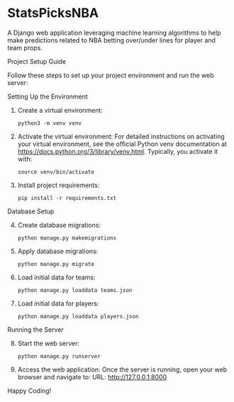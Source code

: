 # StatsPicksNBA
A Django web application leveraging machine learning algorithms to help make predictions related to NBA betting over/under lines for player and team props.

Project Setup Guide

Follow these steps to set up your project environment and run the web server:

Setting Up the Environment
1. Create a virtual environment:
   ```
   python3 -m venv venv
   ```

2. Activate the virtual environment:
   For detailed instructions on activating your virtual environment, see the official Python venv documentation at https://docs.python.org/3/library/venv.html. Typically, you activate it with:
   ```
   source venv/bin/activate
   ```

3. Install project requirements:
   ```
   pip install -r requirements.txt
   ```

Database Setup


4. Create database migrations:
   ```
   python manage.py makemigrations
   ```

5. Apply database migrations:
   ```
   python manage.py migrate
   ```

6. Load initial data for teams:
   ```
   python manage.py loaddata teams.json
   ```

7. Load initial data for players:
   ```
   python manage.py loaddata players.json
   ```

Running the Server


8. Start the web server:
   ```
   python manage.py runserver
   ```

9. Access the web application:
   Once the server is running, open your web browser and navigate to:
   URL: http://127.0.0.1:8000

Happy Coding!
